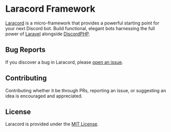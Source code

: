 # Laracord Framework

[Laracord](https://github.com/laracord/laracord) is a micro-framework that provides a powerful starting point for your next Discord bot. Build functional, elegant bots harnessing the full power of [Laravel](https://laravel.com/) alongside [DiscordPHP](https://github.com/discord-php/DiscordPHP).

## Bug Reports

If you discover a bug in Laracord, please [open an issue](https://github.com/laracord/framework/issues).

## Contributing

Contributing whether it be through PRs, reporting an issue, or suggesting an idea is encouraged and appreciated.

## License

Laracord is provided under the [MIT License](LICENSE.md).
